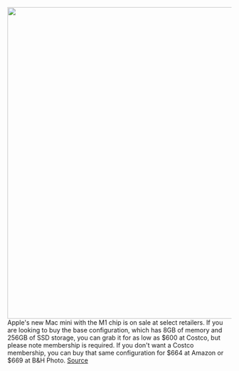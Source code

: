 <img src='https://cdn.vox-cdn.com/thumbor/_xm3ikzsOZrNBsHHNWGdYYJFyCw=/0x0:2040x1360/1200x800/filters:focal(857x517:1183x843)/cdn.vox-cdn.com/uploads/chorus_image/image/68830235/cwelch_201114_4292_0005.0.0.jpg' width='700px' /><br/>
Apple's new Mac mini with the M1 chip is on sale at select retailers. If you are looking to buy the base configuration, which has 8GB of memory and 256GB of SSD storage, you can grab it for as low as $600 at Costco, but please note membership is required. If you don't want a Costco membership, you can buy that same configuration for $664 at Amazon or $669 at B&H Photo.
<a href='https://www.theverge.com/2021/2/17/22287139/mac-mini-m1-macbook-pro-deal-sale-ps-plus-lg-oled-tv'> Source <a/>
